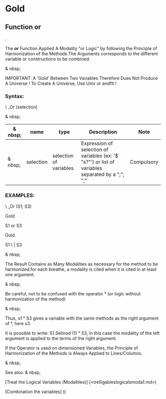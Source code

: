 # Gold

## Function or

.

The **or** Function Applied A Modality "or Logic" by following the Principle of Harmonization of the Methods.The Arguments corresponds to the different variable or constructions to be combined.

& nbsp;

IMPORTANT: A 'Gold' Between Two Variables Therefore Dues Not Produce A Universe \! To Create A Universe, Use Univ or andflt \!

### Syntax:

\ _Or (selection)

& nbsp;

| & nbsp; | **name** | **type** | **Description** | **Note** |
| --- | --- | --- | --- | --- |
| & nbsp; | selection | selection of variables | Expression of selection of variables (ex: '$ "s?"') or list of variables separated by a ";"; ";"| Compulsory |

### EXAMPLES:

\ _Or (S1; S3)

Gold

S1 or S3

Gold

S1 \ | S3

& nbsp;

The Result Contains as Many Modalities as necessary for the method to be harmonized.for each breathe, a modality is cited when it is cited in at least one argument.

& nbsp;

Be careful, not to be confused with the operator ° (or logic without harmonization of the method)

& nbsp;

Thus, s1 ° S3 gives a variable with the same methods as the right argument of °, here s3.

It is possible to write: S1.Selmod (1) ° S3, in this case the modality of the left argument is applied to the terms of the right argument.

If the Operator is used on dimensioned Variables, the Principle of Harmonization of the Methods is Always Applied to Lines/Columns.

& nbsp;

See also: & nbsp;

[Treat the Logical Variables (Modalities)] (<trelligableslogicalsmoda1.md>)

[Combination the variables] (<combination thevariables1.md>)